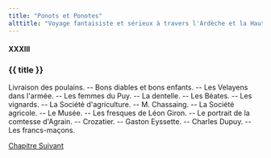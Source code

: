 ```yaml
---
title: "Ponots et Ponotes"
alttitle: "Voyage fantaisiste et sérieux à travers l'Ardèche et la Haute-Loire"
---
```


#### XXXIII

### {{ title }}

<div class="tltr">

Livraison des poulains. -- Bons diables et bons enfants. -- Les Velayens dans
l'armée. -- Les femmes du Puy. -- La dentelle. -- Les Béates. -- Les vignards.
-- La Société d'agriculture. -- M. Chassaing. -- La Société agricole. -- Le
Musée. -- Les fresques de Léon Giron. -- Le portrait de la comtesse d'Agrain. --
Crozatier. -- Gaston Eyssette. -- Charles Dupuy. -- Les francs-maçons.

</div>

<div id="next">

[Chapitre Suivant](34.html)

</div>
